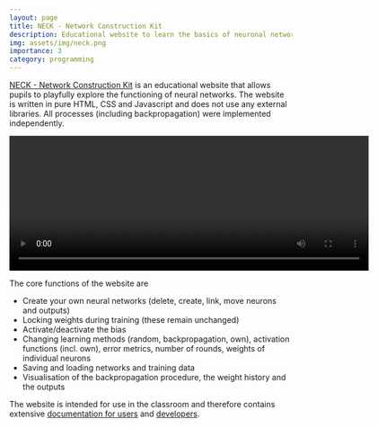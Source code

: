 ```yaml
---
layout: page
title: NECK - Network Construction Kit
description: Educational website to learn the basics of neuronal networks.
img: assets/img/neck.png
importance: 3
category: programming
---
```


[NECK - Network Construction Kit](https://fepaul-book.github.io/NECK/) is an educational website that allows pupils to playfully explore the functioning of neural networks. 
The website is written in pure HTML, CSS and Javascript and does not use any external libraries. All processes (including backpropagation) were implemented independently.

<video width="640" height="240" controls autoplay>
  <source src="/assets/video/neck.webm" type="video/mp4">
  Your browser does not support the video tag.
</video>

The core functions of the website are
- Create your own neural networks (delete, create, link, move neurons and outputs)
- Locking weights during training (these remain unchanged)
- Activate/deactivate the bias
- Changing learning methods (random, backpropagation, own), activation functions (incl. own), error metrics, number of rounds, weights of individual neurons
- Saving and loading networks and training data
- Visualisation of the backpropagation procedure, the weight history and the outputs

The website is intended for use in the classroom and therefore contains extensive [documentation for users](https://fepaul-book.github.io/NECK/docs/user-handbook/book/index.html) and [developers](https://fepaul-book.github.io/NECK/docs/developer-handbook/book/index.html). 
